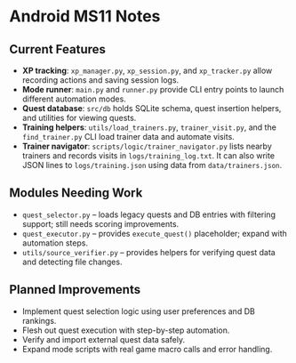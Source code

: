 # Android MS11 Notes

## Current Features
- **XP tracking**: `xp_manager.py`, `xp_session.py`, and `xp_tracker.py` allow recording actions and saving session logs.
- **Mode runner**: `main.py` and `runner.py` provide CLI entry points to launch different automation modes.
- **Quest database**: `src/db` holds SQLite schema, quest insertion helpers, and utilities for viewing quests.
- **Training helpers**: `utils/load_trainers.py`, `trainer_visit.py`, and the `find_trainer.py` CLI load trainer data and automate visits.
- **Trainer navigator**: `scripts/logic/trainer_navigator.py` lists nearby trainers and records visits in `logs/training_log.txt`. It can also write JSON lines to `logs/training.json` using data from `data/trainers.json`.

## Modules Needing Work
- `quest_selector.py` – loads legacy quests and DB entries with filtering support; still needs scoring improvements.
- `quest_executor.py` – provides `execute_quest()` placeholder; expand with automation steps.
- `utils/source_verifier.py` – provides helpers for verifying quest data and detecting file changes.

## Planned Improvements
- Implement quest selection logic using user preferences and DB rankings.
- Flesh out quest execution with step-by-step automation.
- Verify and import external quest data safely.
- Expand mode scripts with real game macro calls and error handling.
